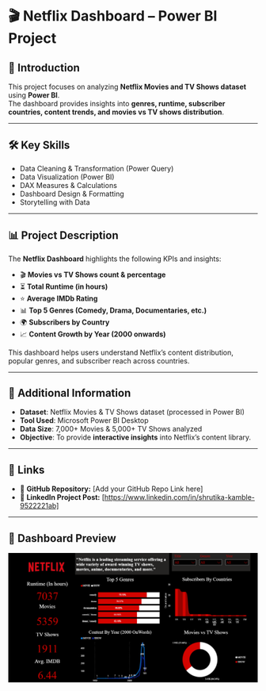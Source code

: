 # 🎬 Netflix Dashboard – Power BI Project  

## 📌 Introduction  
This project focuses on analyzing **Netflix Movies and TV Shows dataset** using **Power BI**.  
The dashboard provides insights into **genres, runtime, subscriber countries, content trends, and movies vs TV shows distribution**.  

---
## 🛠️ Key Skills  
- Data Cleaning & Transformation (Power Query)  
- Data Visualization (Power BI)  
- DAX Measures & Calculations  
- Dashboard Design & Formatting  
- Storytelling with Data  

---
## 📊 Project Description  
The **Netflix Dashboard** highlights the following KPIs and insights:  
- 🎬 **Movies vs TV Shows count & percentage**  
- ⏳ **Total Runtime (in hours)**  
- ⭐ **Average IMDb Rating**  
- 📊 **Top 5 Genres (Comedy, Drama, Documentaries, etc.)**  
- 🌍 **Subscribers by Country**  
- 📈 **Content Growth by Year (2000 onwards)**  

This dashboard helps users understand Netflix’s content distribution, popular genres, and subscriber reach across countries.  

---
## 📂 Additional Information  
- **Dataset**: Netflix Movies & TV Shows dataset (processed in Power BI)  
- **Tool Used**: Microsoft Power BI Desktop  
- **Data Size**: 7,000+ Movies & 5,000+ TV Shows analyzed  
- **Objective**: To provide **interactive insights** into Netflix’s content library.  

---
## 🔗 Links  
- 📂 **GitHub Repository:** [Add your GitHub Repo Link here]  
- 🔗 **LinkedIn Project Post:** [https://www.linkedin.com/in/shrutika-kamble-9522221ab]  

---
## 📸 Dashboard Preview  
![Netflix Dashboard](https://github.com/Shrutika021/Netflix-dashboard-Powerbi/blob/main/Netflix%20Dashboard.png?raw=true)
